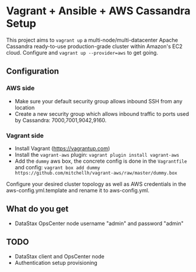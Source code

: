 # Vagrant + Ansible + AWS Cassandra Setup

This project aims to `vagrant up` a multi-node/multi-datacenter Apache Cassandra ready-to-use production-grade cluster within Amazon's EC2 cloud. Configure and `vagrant up --provider=aws` to get going.

## Configuration

### AWS side

- Make sure your default security group allows inbound SSH from any location
- Create a new security group which allows inbound traffic to ports used by Cassandra: 7000,7001,9042,9160.

### Vagrant side

- Install Vagrant (https://vagrantup.com)
- Install the `vagrant-aws` plugin: `vagrant plugin install vagrant-aws`
- Add the `dummy` aws box, the concrete config is done in the `Vagrantfile` and config: `vagrant box add dummy https://github.com/mitchellh/vagrant-aws/raw/master/dummy.box`

Configure your desired cluster topology as well as AWS credentials in the aws-config.yml.template and rename it to aws-config.yml.

## What do you get

- DataStax OpsCenter node username "admin" and password "admin"

## TODO

- DataStax client and OpsCenter node
- Authentication setup provisioning
